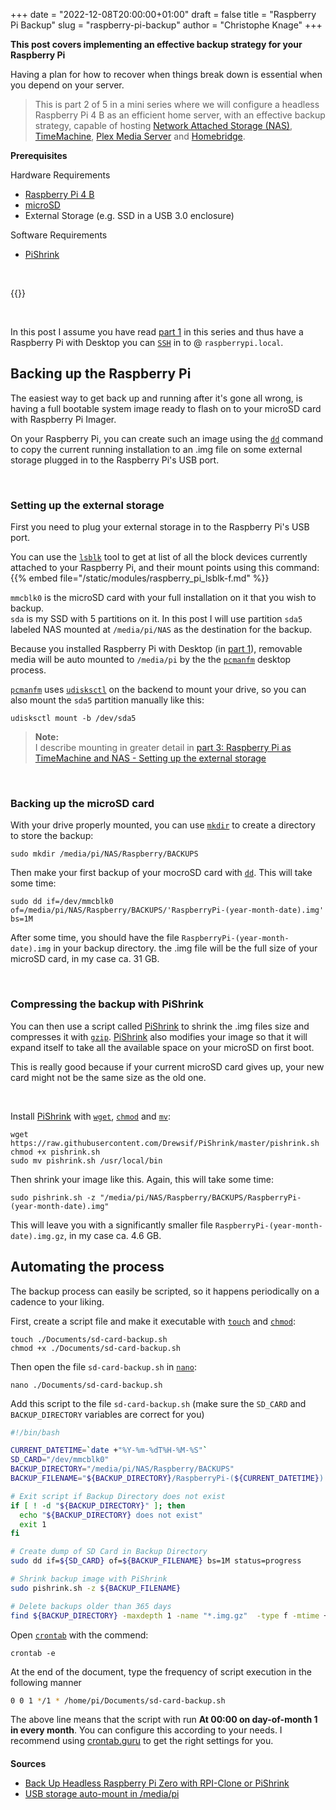 +++
date = "2022-12-08T20:00:00+01:00"
draft = false
title = "Raspberry Pi Backup"
slug = "raspberry-pi-backup"
author = "Christophe Knage"
+++

**This post covers implementing an effective backup strategy for your Raspberry Pi**

Having a plan for how to recover when things break down is essential when you depend on your server.

> This is part 2 of 5 in a mini series where we will configure a headless Raspberry Pi 4 B as an efficient home server, with an effective backup strategy, capable of hosting <a href="https://en.wikipedia.org/wiki/Network-attached_storage" target="_blank">Network Attached Storage (NAS)</a>, <a href="https://support.apple.com/en-gb/HT201250" target="_blank">TimeMachine</a>, <a href="https://www.plex.tv" target="_blank">Plex Media Server</a> and <a href="https://homebridge.io" target="_blank">Homebridge</a>.

**Prerequisites**

Hardware Requirements
- <a href="https://www.raspberrypi.com/products/raspberry-pi-4-model-b/" target="_blank">Raspberry Pi 4 B</a>
- <a href="https://www.raspberrypi.com/documentation/computers/getting-started.html#sd-cards" target="_blank">microSD</a>
- External Storage (e.g. SSD in a USB 3.0 enclosure)

Software Requirements
- <a href="https://github.com/Drewsif/PiShrink" target="_blank">PiShrink</a>

<br/>

{{<toc>}}

<br/>

In this post I assume you have read [part 1]({{<relref"/blog/01-raspberry-pi-headless-setup">}} "Headless Raspberry Pi Server") in this series and thus have a Raspberry Pi with Desktop you can <a href="https://manpages.debian.org/bullseye/openssh-client/ssh.1.en.html" target="_blank" class="code-doc">`SSH`</a> in to @ `raspberrypi.local`.

## Backing up the Raspberry Pi

The easiest way to get back up and running after it's gone all wrong, is having a full bootable system image ready to flash on to your microSD card with Raspberry Pi Imager.

On your Raspberry Pi, you can create such an image using the <a href="https://manpages.debian.org/bullseye/coreutils/dd.1.en.html" target="_blank" class="code-doc">`dd`</a> command to copy the current running installation to an .img file on some external storage plugged in to the Raspberry Pi's USB port.

<br/>

### Setting up the external storage

First you need to plug your external storage in to the Raspberry Pi's USB port.  

You can use the <a href="https://manpages.debian.org/bullseye/util-linux/lsblk.8.en.html" target="_blank" class="code-doc">`lsblk`</a> tool to get at list of all the block devices currently attached to your Raspberry Pi, and their mount points using this command:
{{% embed file="/static/modules/raspberry_pi_lsblk-f.md" %}}

`mmcblk0` is the microSD card with your full installation on it that you wish to backup.  
`sda` is my SSD with 5 partitions on it. In this post I will use partition `sda5` labeled NAS mounted at `/media/pi/NAS` as the destination for the backup.

Because you installed Raspberry Pi with Desktop (in [part 1]({{<relref"/blog/01-raspberry-pi-headless-setup">}} "Headless Raspberry Pi Server")), removable media will be auto mounted to `/media/pi` by the the <a href="https://manpages.debian.org/bullseye/pcmanfm/pcmanfm.1.en.html" target="_blank" class="code-doc">`pcmanfm`</a> desktop process.

<a href="https://manpages.debian.org/bullseye/pcmanfm/pcmanfm.1.en.html" target="_blank" class="code-doc">`pcmanfm`</a> uses <a href="https://manpages.debian.org/bullseye/udisks2/udisksctl.1.en.html" target="_blank" class="code-doc">`udisksctl`</a> on the backend to mount your drive, so you can also mount the `sda5` partition manually like this:
```console
udisksctl mount -b /dev/sda5
```

> **Note:**  
I describe mounting in greater detail in [part 3: Raspberry Pi as TimeMachine and NAS - Setting up the external storage]({{<relref"/blog/03-raspberry-pi-timemaching-and-nas#setting-up-the-external-storage">}} "Setting up the external storage")

<br/>

### Backing up the microSD card

With your drive properly mounted, you can use <a href="https://manpages.debian.org/bullseye/coreutils/mkdir.1.en.html" target="_blank" class="code-doc">`mkdir`</a> to create a directory to store the backup: 
```console
sudo mkdir /media/pi/NAS/Raspberry/BACKUPS
```

Then make your first backup of your mocroSD card with <a href="https://manpages.debian.org/bullseye/coreutils/dd.1.en.html" target="_blank" class="code-doc">`dd`</a>. This will take some time:
```console
sudo dd if=/dev/mmcblk0 of=/media/pi/NAS/Raspberry/BACKUPS/'RaspberryPi-(year-month-date).img' bs=1M
```
<!--
[output]
```
pi@raspberrypi:~ $ sudo dd if=/dev/mmcblk0 of=/media/pi/NAS/Raspberry/BACKUPS/'RaspberryPi-(year-month-date).img' bs=1M
29608+0 records in
29608+0 records out
31046238208 bytes (31 GB, 29 GiB) copied, 754.574 s, 41.1 MB/s
pi@raspberrypi:~ $
```
-->

After some time, you should have the file `RaspberryPi-(year-month-date).img` in your backup directory. the .img file will be the full size of your microSD card, in my case ca. 31 GB.

<br/>

### Compressing the backup with PiShrink

You can then use a script called <a href="https://github.com/Drewsif/PiShrink" target="_blank">PiShrink</a> to shrink the .img files size and compresses it with <a href="https://manpages.debian.org/bullseye/gzip/gzip.1.en.html" target="_blank" class="code-doc">`gzip`</a>. <a href="https://github.com/Drewsif/PiShrink" target="_blank">PiShrink</a> also modifies your image so that it will expand itself to take all the available space on your microSD on first boot.

This is really good because if your current microSD card gives up, your new card might not be the same size as the old one. 

<br/>

Install <a href="https://github.com/Drewsif/PiShrink" target="_blank">PiShrink</a> with <a href="https://manpages.debian.org/bullseye/wget/wget.1.en.html" target="_blank" class="code-doc">`wget`</a>, <a href="https://manpages.debian.org/bullseye/coreutils/chmod.1.en.html" target="_blank" class="code-doc">`chmod`</a> and <a href="https://manpages.debian.org/bullseye/coreutils/mv.1.en.html" target="_blank" class="code-doc">`mv`</a>:
```console
wget https://raw.githubusercontent.com/Drewsif/PiShrink/master/pishrink.sh
chmod +x pishrink.sh
sudo mv pishrink.sh /usr/local/bin
```

Then shrink your image like this. Again, this will take some time:
```console
sudo pishrink.sh -z "/media/pi/NAS/Raspberry/BACKUPS/RaspberryPi-(year-month-date).img"
```
<!--
[output]
```
pi@raspberrypi:~ $ sudo pishrink.sh -z "/media/pi/NAS/Raspberry/BACKUPS/RaspberryPi-(year-month-date).img"
pishrink.sh v0.1.2
pishrink.sh: Gathering data ...
Creating new /etc/rc.local
pishrink.sh: Checking filesystem ...
rootfs: Inode 7516 extent tree (at level 1) could be narrower.  IGNORED.
rootfs: Inode 7589 extent tree (at level 1) could be narrower.  IGNORED.
rootfs: Inode 11747 extent tree (at level 1) could be narrower.  IGNORED.
rootfs: Inode 46049 extent tree (at level 2) could be narrower.  IGNORED.
rootfs: Inode 62207 extent tree (at level 1) could be narrower.  IGNORED.
rootfs: Inode 85311 extent tree (at level 2) could be narrower.  IGNORED.
rootfs: Inode 260670 extent tree (at level 1) could be narrower.  IGNORED.
rootfs: Inode 260673 extent tree (at level 2) could be narrower.  IGNORED.
rootfs: Inode 263112 extent tree (at level 2) could be narrower.  IGNORED.
rootfs: 241629/1854720 files (0.6% non-contiguous), 2220285/7513088 blocks
resize2fs 1.46.2 (28-Feb-2021)
pishrink.sh: Shrinking filesystem ...
resize2fs 1.46.2 (28-Feb-2021)
Resizing the filesystem on /dev/loop0 to 2224074 (4k) blocks.
Begin pass 2 (max = 295292)
Relocating blocks             XXXXXXXXXXXXXXXXXXXXXXXXXXXXXXXXXXXXXXXX
Begin pass 3 (max = 230)
Scanning inode table          XXXXXXXXXXXXXXXXXXXXXXXXXXXXXXXXXXXXXXXX
Begin pass 4 (max = 62870)
Updating inode references     XXXXXXXXXXXXXXXXXXXXXXXXXXXXXXXXXXXXXXXX
The filesystem on /dev/loop0 is now 2224074 (4k) blocks long.

pishrink.sh: Shrinking image ...
pishrink.sh: Using gzip on the shrunk image ...
pishrink.sh: Shrunk /media/pi/NAS/Raspberry/BACKUPS/RaspberryPi-(year-month-date).img.gz from 29G to 4.6G ...
pi@raspberrypi:~ $ 
```
-->

This will leave you with a significantly smaller file `RaspberryPi-(year-month-date).img.gz`, in my case ca. 4.6 GB.

## Automating the process

The backup process can easily be scripted, so it happens periodically on a cadence to your liking.

First, create a script file and make it executable with <a href="https://manpages.debian.org/bullseye/coreutils/touch.1.en.html" target="_blank" class="code-doc">`touch`</a> and <a href="https://manpages.debian.org/bullseye/coreutils/chmod.1.en.html" target="_blank" class="code-doc">`chmod`</a>:
```console
touch ./Documents/sd-card-backup.sh
chmod +x ./Documents/sd-card-backup.sh
```

Then open the file `sd-card-backup.sh` in <a href="https://manpages.debian.org/bullseye/nano/nano.1.en.html" target="_blank" class="code-doc">`nano`</a>:
```console
nano ./Documents/sd-card-backup.sh
```

Add this script to the file `sd-card-backup.sh` (make sure the `SD_CARD` and `BACKUP_DIRECTORY` variables are correct for you)
```bash
#!/bin/bash

CURRENT_DATETIME=`date +"%Y-%m-%dT%H-%M-%S"`
SD_CARD="/dev/mmcblk0"
BACKUP_DIRECTORY="/media/pi/NAS/Raspberry/BACKUPS"
BACKUP_FILENAME="${BACKUP_DIRECTORY}/RaspberryPi-(${CURRENT_DATETIME}).img"

# Exit script if Backup Directory does not exist
if [ ! -d "${BACKUP_DIRECTORY}" ]; then
  echo "${BACKUP_DIRECTORY} does not exist"
  exit 1
fi

# Create dump of SD Card in Backup Directory
sudo dd if=${SD_CARD} of=${BACKUP_FILENAME} bs=1M status=progress

# Shrink backup image with PiShrink
sudo pishrink.sh -z ${BACKUP_FILENAME}

# Delete backups older than 365 days
find ${BACKUP_DIRECTORY} -maxdepth 1 -name "*.img.gz"  -type f -mtime +365  -delete
```

Open <a href="https://manpages.debian.org/bullseye/systemd-cron/crontab.1.en.html" target="_blank" class="code-doc">`crontab`</a> with the commend:
```console
crontab -e
```

At the end of the document, type the frequency of script execution in the following manner
```bash
0 0 1 */1 * /home/pi/Documents/sd-card-backup.sh
```

The above line means that the script with run **At 00:00 on day-of-month 1 in every month**. You can configure this according to your needs. I recommend using <a href="https://crontab.guru/#0_0_1_*/1_*" target="_blank">crontab.guru</a> to get the right settings for you.

<h1 style="font-size: 100%">Sources</h1>

- <a href="https://robotzero.one/headless-pi-zero-backup-clone/" target="_blank">Back Up Headless Raspberry Pi Zero with RPI-Clone or PiShrink</a>
- <a href="https://forums.raspberrypi.com/viewtopic.php?t=276494#p1675675" target="_blank">USB storage auto-mount in /media/pi</a>

